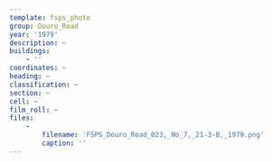 ```yaml
---
template: fsps_photo
group: Douro_Road
year: '1979'
description: ~
buildings:
    - ''
coordinates: ~
heading: ~
classification: ~
section: ~
cell: ~
film_roll: ~
files:
    -
        filename: 'FSPS_Douro_Road_023,_No_7,_21-3-B,_1979.png'
        caption: ''
---
```

